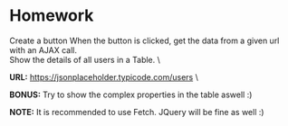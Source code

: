 # Homework
Create a button
When the button is clicked, get the data from a given url with an AJAX call. \
Show the details of all users in a Table. \

**URL:** https://jsonplaceholder.typicode.com/users \

**BONUS:** Try to show the complex properties in the table aswell :)

**NOTE:** It is recommended to use Fetch. JQuery will be fine as well :)